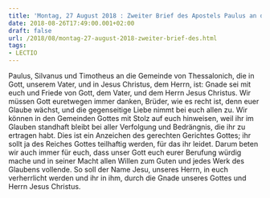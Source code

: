 ```yaml
---
title: 'Montag, 27 August 2018 : Zweiter Brief des Apostels Paulus an die Thessalonicher 1,1-5.11-12.'
date: 2018-08-26T17:49:00.001+02:00
draft: false
url: /2018/08/montag-27-august-2018-zweiter-brief-des.html
tags: 
- LECTIO
---
```


Paulus, Silvanus und Timotheus an die Gemeinde von Thessalonich, die in Gott, unserem Vater, und in Jesus Christus, dem Herrn, ist: Gnade sei mit euch und Friede von Gott, dem Vater, und dem Herrn Jesus Christus. Wir müssen Gott euretwegen immer danken, Brüder, wie es recht ist, denn euer Glaube wächst, und die gegenseitige Liebe nimmt bei euch allen zu. Wir können in den Gemeinden Gottes mit Stolz auf euch hinweisen, weil ihr im Glauben standhaft bleibt bei aller Verfolgung und Bedrängnis, die ihr zu ertragen habt. Dies ist ein Anzeichen des gerechten Gerichtes Gottes; ihr sollt ja des Reiches Gottes teilhaftig werden, für das ihr leidet. Darum beten wir auch immer für euch, dass unser Gott euch eurer Berufung würdig mache und in seiner Macht allen Willen zum Guten und jedes Werk des Glaubens vollende. So soll der Name Jesu, unseres Herrn, in euch verherrlicht werden und ihr in ihm, durch die Gnade unseres Gottes und Herrn Jesus Christus.